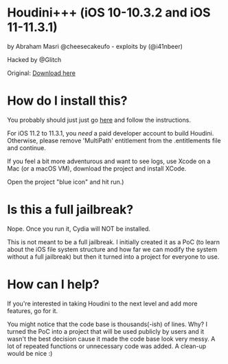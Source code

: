 # Houdini+++ (iOS 10-10.3.2 and iOS 11-11.3.1)

by Abraham Masri @cheesecakeufo - exploits by (@i41nbeer)

Hacked by @Glitch

Original:
[Download here](https://iabem97.github.io/houdini_website/)

# How do I install this?
You probably should just just go [here](http://iabem97.github.io/houdini_website) and follow the instructions.

For iOS 11.2 to 11.3.1, you _need_ a paid developer account to build Houdini. Otherwise, please remove 'MultiPath' entitlement from the .entitlements file and continue.


If you feel a bit more adventurous and want to see logs, use Xcode on a Mac (or a macOS VM), download the project and install XCode.

Open the project "blue icon" and hit run.)

# Is this a full jailbreak?
Nope. Once you run it, Cydia will NOT be installed.

This is not meant to be a full jailbreak. I initially created it as a PoC (to learn about the iOS file system structure and how far we can modify the system without a full jailbreak) but then it turned into a project for everyone to use.

# How can I help?
If you're interested in taking Houdini to the next level and add more features, go for it.

You might notice that the code base is thousands(-ish) of lines. Why? I turned the PoC into a project that will be used publicly by users and it wasn't the best decision cause it made the code base look very messy. A lot of repeated functions or unnecessary code was added. A clean-up would be nice :)


